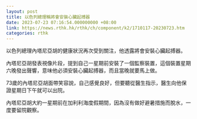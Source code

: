 ```yaml
---
layout: post
title: 以色列總理稱將會安裝心臟起搏器
date: 2023-07-23 07:16:54.000000000 +08:00
link: https://news.rthk.hk/rthk/ch/component/k2/1710117-20230723.htm
categories: rthk
---
```


以色列總理內塔尼亞胡的健康狀況再次受到關注，他透露將會安裝心臟起搏器。

內塔尼亞胡發表視像片段，提到自己一星期前安裝了一個監察裝置，這個裝置星期六晚發出聲響，意味他必須安裝心臟起搏器，而且當晚就要馬上做。

73歲的內塔尼亞胡面帶笑容說，自己感覺良好，但要聽從醫生指示，醫生向他保證星期日下午就可以出院。

內塔尼亞胡大約一星期前在加利利海度假期間，因為沒有做好避暑措施而脫水，一度要留院觀察。
